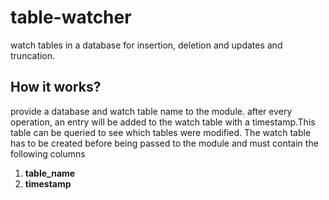 # table-watcher
watch tables in a database for insertion, deletion and updates and truncation. 

## How it works?
provide a database and watch table name to the module. after every operation, an entry will be added to the watch table with a timestamp.This table can be queried to see which tables were modified. The watch table has to be created before being passed to the module and must contain the following columns

1. **table_name**
2. **timestamp**

